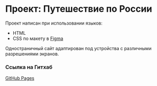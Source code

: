 # Проект: Путешествие по России

Проект написан при использовании языков:
* HTML
* CSS 
по макету в [Figma](https://www.figma.com/file/5S2WSbEFL6awjVWJ0NWL8Q/Sprint-3_-Russia-_-desktop-mobile?node-id=28503%3A0)

Одностраничный сайт адаптирован под устройства с различными разрешениями экранов. 

### Ссылка на Гитхаб
 [GitHub Pages](https://github.com/AnnaNachkepiia/Russian-Travel-Nachkepiia)
